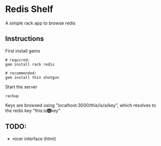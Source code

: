 # Redis Shelf

A simple rack app to browse redis

## Instructions

First install gems

	# required:
    gem install rack redis

	# recommended:
    gem install thin shotgun
	

Start the server

    rackup

Keys are browsed using "localhost:3000/this/is/a/key", which resolves to the redis key "this:is:a:key"


## TODO:

* nicer interface (html)
